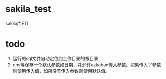 # sakila_test
sakila库ETL


# todo

1. 运行的sql文件自动定位到工作目录的根目录
2. env等保存一个默认参数如日期，并允许azkaban传入参数。如果传入了参数则使用传入值，如果没有传入参数则使用默认值。
